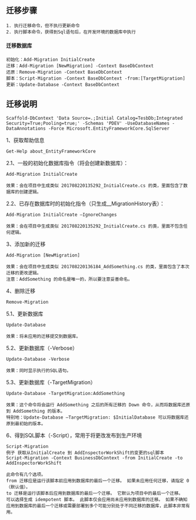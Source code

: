 ﻿## 迁移步骤

    1. 执行迁移命令，但不执行更新命令
    2. 执行脚本命令，获得到Sql语句后，在开发环境的数据库中执行

#### 迁移数据库

	初始化：Add-Migration InitialCreate
	迁移：Add-Migration [NewMigration] -Context BaseDbContext
	还原：Remove-Migration -Context BaseDbContext
	脚本：Script-Migration -Context BaseDbContext -from:[TargetMigration]
	更新：Update-Database -Context BaseDbContext

## 迁移说明

	Scaffold-DbContext 'Data Source=.;Initial Catalog=TesbDb;Integrated Security=True;Pooling=true;' -Schemas 'PDEV' -UseDatabaseNames -DataAnnotations -Force Microsoft.EntityFrameworkCore.SqlServer

1、获取帮助信息

    Get-Help about_EntityFrameworkCore

2.1、一般的初始化数据库指令（将会创建新数据库）：

	Add-Migration InitialCreate

	效果：会在项目中生成类似 201708220135292_InitialCreate.cs 的类，里面包含了数据库的创建逻辑。

2.2、已存在数据库时的初始化指令（只生成__MigrationHistory表）：

	Add-Migration InitialCreate –IgnoreChanges
	
	效果：会在项目中生成类似 201708220135292_InitialCreate.cs 的类，里面不包含任何逻辑。

3、添加新的迁移

	Add-Migration [NewMigration]

	效果：会在项目中生成类似 201708220136184_AddSomething.cs 的类，里面包含了本次迁移的更改逻辑。
	注意：AddSomething 的命名是唯一的，所以要注意妥善命名。

4、删除迁移

    Remove-Migration

5.1、更新数据库

	Update-Database

	效果：将未应用的迁移提交到数据库。
	
5.2、更新数据库（-Verbose）

	Update-Database -Verbose

	效果：同时显示执行的SQL语句。

5.3、更新数据库（-TargetMigration）

	Update-Database -TargetMigration:AddSomething

	效果：这个命令将会运行 AddSomething 之后的所有迁移的 Down 命令，从而将数据库还原到 AddSomething 的版本。
	特别地：Update-Database –TargetMigration: $InitialDatabase 可以将数据库还原到最初始的版本。

6、得到SQL脚本（-Script），常用于将更改发布到生产环境

	Script-Migration
    例子 获取从InitialCreate 到 AddInspectorWorkShift的变更的sql脚本
    Script-Migration -Context BusinessDbContext -from InitialCreate -to AddInspectorWorkShift

    此命令有几个选项。
    from 迁移应是运行该脚本前应用到数据库的最后一个迁移。 如果未应用任何迁移，请指定 0（默认值）。
    to 迁移是运行该脚本后应用到数据库的最后一个迁移。 它默认为项目中的最后一个迁移。
    可以选择生成 idempotent 脚本。 此脚本仅会应用尚未应用到数据库的迁移。 如果不确知应用到数据库的最后一个迁移或需要部署到多个可能分别处于不同迁移的数据库，此脚本非常有用。
